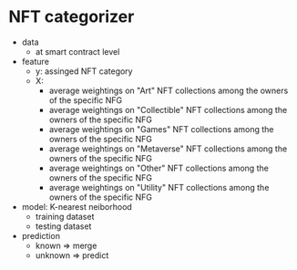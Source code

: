 # NFT categorizer
- data
    - at smart contract level
- feature
    - y: assinged NFT category 
    - X: 
        - average weightings on "Art" NFT collections among the owners of the specific NFG
        - average weightings on "Collectible" NFT collections among the owners of the specific NFG
        - average weightings on "Games" NFT collections among the owners of the specific NFG
        - average weightings on "Metaverse" NFT collections among the owners of the specific NFG
        - average weightings on "Other" NFT collections among the owners of the specific NFG
        - average weightings on "Utility" NFT collections among the owners of the specific NFG
- model: K-nearest neiborhood
    - training dataset
    - testing dataset
- prediction
    - known => merge
    - unknown => predict